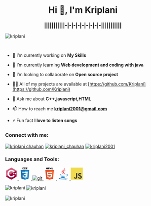 <h1 align="center">Hi 👋, I'm Kriplani</h1>
<h3 align="center">|||||||||||-|-|-|-|-|-|-|-|-|||||||||||</h3>

<p align="left"> <img src="https://komarev.com/ghpvc/?username=kriplani&label=Profile%20views&color=0e75b6&style=flat" alt="kriplani" /> </p>

<p align="left"> <a href="https://twitter.com/" target="blank"><img src="https://img.shields.io/twitter/follow/?logo=twitter&style=for-the-badge" alt="" /></a> </p>

- 🔭 I’m currently working on **My Skills**

- 🌱 I’m currently learning **Web development and coding with java**

- 👯 I’m looking to collaborate on **Open source project**

- 👨‍💻 All of my projects are available at [https://github.com/Kriplani](https://github.com/Kriplani)

- 💬 Ask me about **C++,javascript,HTML**

- 📫 How to reach me **kriplani2001@gmail.com**

- ⚡ Fun fact **I love to listen songs**

<h3 align="left">Connect with me:</h3>
<p align="left">
<a href="https://linkedin.com/in/kriplani chauhan" target="blank"><img align="center" src="https://raw.githubusercontent.com/rahuldkjain/github-profile-readme-generator/master/src/images/icons/Social/linked-in-alt.svg" alt="kriplani chauhan" height="30" width="40" /></a>
<a href="https://instagram.com/kriplani_chauhan" target="blank"><img align="center" src="https://raw.githubusercontent.com/rahuldkjain/github-profile-readme-generator/master/src/images/icons/Social/instagram.svg" alt="kriplani_chauhan" height="30" width="40" /></a>
<a href="https://www.leetcode.com/kriplani2001" target="blank"><img align="center" src="https://raw.githubusercontent.com/rahuldkjain/github-profile-readme-generator/master/src/images/icons/Social/leet-code.svg" alt="kriplani2001" height="30" width="40" /></a>
</p>

<h3 align="left">Languages and Tools:</h3>
<p align="left"> <a href="https://www.w3schools.com/cpp/" target="_blank" rel="noreferrer"> <img src="https://raw.githubusercontent.com/devicons/devicon/master/icons/cplusplus/cplusplus-original.svg" alt="cplusplus" width="40" height="40"/> </a> <a href="https://www.w3schools.com/css/" target="_blank" rel="noreferrer"> <img src="https://raw.githubusercontent.com/devicons/devicon/master/icons/css3/css3-original-wordmark.svg" alt="css3" width="40" height="40"/> </a> <a href="https://git-scm.com/" target="_blank" rel="noreferrer"> <img src="https://www.vectorlogo.zone/logos/git-scm/git-scm-icon.svg" alt="git" width="40" height="40"/> </a> <a href="https://www.w3.org/html/" target="_blank" rel="noreferrer"> <img src="https://raw.githubusercontent.com/devicons/devicon/master/icons/html5/html5-original-wordmark.svg" alt="html5" width="40" height="40"/> </a> <a href="https://www.java.com" target="_blank" rel="noreferrer"> <img src="https://raw.githubusercontent.com/devicons/devicon/master/icons/java/java-original.svg" alt="java" width="40" height="40"/> </a> <a href="https://developer.mozilla.org/en-US/docs/Web/JavaScript" target="_blank" rel="noreferrer"> <img src="https://raw.githubusercontent.com/devicons/devicon/master/icons/javascript/javascript-original.svg" alt="javascript" width="40" height="40"/> </a> </p>

<p><img align="left" src="https://github-readme-stats.vercel.app/api/top-langs?username=kriplani&show_icons=true&locale=en&layout=compact" alt="kriplani" /></p>

<p>&nbsp;<img align="center" src="https://github-readme-stats.vercel.app/api?username=kriplani&show_icons=true&locale=en" alt="kriplani" /></p>

<p><img align="center" src="https://github-readme-streak-stats.herokuapp.com/?user=kriplani&" alt="kriplani" /></p>
